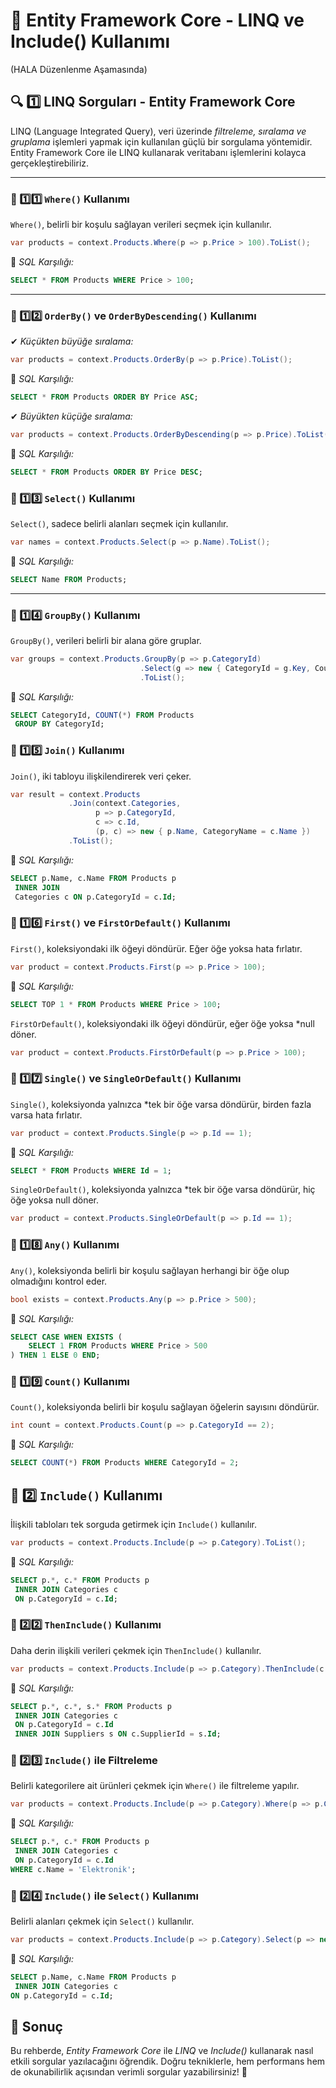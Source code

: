 # 🎯 Entity Framework Core - LINQ ve Include() Kullanımı

(HALA Düzenlenme Aşamasında)

## 🔍 1️⃣ LINQ Sorguları - Entity Framework Core
LINQ (Language Integrated Query), veri üzerinde *filtreleme, sıralama ve gruplama* işlemleri yapmak için kullanılan güçlü bir sorgulama yöntemidir. Entity Framework Core ile LINQ kullanarak veritabanı işlemlerini kolayca gerçekleştirebiliriz.

---

### 📌 1️⃣1️⃣ `Where()` Kullanımı
`Where()`, belirli bir koşulu sağlayan verileri seçmek için kullanılır.

```csharp
var products = context.Products.Where(p => p.Price > 100).ToList();
```

🔹 *SQL Karşılığı:*
```sql
SELECT * FROM Products WHERE Price > 100;
```

---

### 📌 1️⃣2️⃣ `OrderBy()` ve `OrderByDescending()` Kullanımı

✔ *Küçükten büyüğe sıralama:*

```csharp
var products = context.Products.OrderBy(p => p.Price).ToList();
```

🔹 *SQL Karşılığı:*

```sql
SELECT * FROM Products ORDER BY Price ASC;
```

✔ *Büyükten küçüğe sıralama:*

```csharp
var products = context.Products.OrderByDescending(p => p.Price).ToList();
```

🔹 *SQL Karşılığı:*

```sql
SELECT * FROM Products ORDER BY Price DESC;
```

### 📌 1️⃣3️⃣ `Select()` Kullanımı

`Select()`, sadece belirli alanları seçmek için kullanılır.

```csharp
var names = context.Products.Select(p => p.Name).ToList();
```

🔹 *SQL Karşılığı:*

```sql
SELECT Name FROM Products;

```
---

### 📌 1️⃣4️⃣ `GroupBy()` Kullanımı

`GroupBy()`, verileri belirli bir alana göre gruplar.

```csharp
var groups = context.Products.GroupBy(p => p.CategoryId)
                             .Select(g => new { CategoryId = g.Key, Count = g.Count() })
                             .ToList();
```

🔹 *SQL Karşılığı:*

```sql
SELECT CategoryId, COUNT(*) FROM Products
 GROUP BY CategoryId;
```
### 📌 1️⃣5️⃣ `Join()` Kullanımı

`Join()`, iki tabloyu ilişkilendirerek veri çeker.

```csharp
var result = context.Products
             .Join(context.Categories,
                   p => p.CategoryId,
                   c => c.Id,
                   (p, c) => new { p.Name, CategoryName = c.Name })
             .ToList();
```

🔹 *SQL Karşılığı:*

```sql
SELECT p.Name, c.Name FROM Products p
 INNER JOIN
 Categories c ON p.CategoryId = c.Id;
```

### 📌 1️⃣6️⃣ `First()` ve `FirstOrDefault()` Kullanımı

`First()`, koleksiyondaki ilk öğeyi döndürür. Eğer öğe yoksa hata fırlatır.

```csharp
var product = context.Products.First(p => p.Price > 100);
```

🔹 *SQL Karşılığı:*

```sql
SELECT TOP 1 * FROM Products WHERE Price > 100;
```

`FirstOrDefault()`, koleksiyondaki ilk öğeyi döndürür, eğer öğe yoksa *null döner.

```csharp
var product = context.Products.FirstOrDefault(p => p.Price > 100);
```

### 📌 1️⃣7️⃣ `Single()` ve `SingleOrDefault()` Kullanımı

`Single()`, koleksiyonda yalnızca *tek bir öğe varsa döndürür, birden fazla varsa hata fırlatır.

```csharp
var product = context.Products.Single(p => p.Id == 1);
```

🔹 *SQL Karşılığı:*

```sql
SELECT * FROM Products WHERE Id = 1;
```

`SingleOrDefault()`, koleksiyonda yalnızca *tek bir öğe varsa döndürür, hiç öğe yoksa null döner.

```csharp
var product = context.Products.SingleOrDefault(p => p.Id == 1);
```

### 📌 1️⃣8️⃣ `Any()` Kullanımı

`Any()`, koleksiyonda belirli bir koşulu sağlayan herhangi bir öğe olup olmadığını kontrol eder.

```csharp
bool exists = context.Products.Any(p => p.Price > 500);
```

🔹 *SQL Karşılığı:*

```sql
SELECT CASE WHEN EXISTS (
    SELECT 1 FROM Products WHERE Price > 500
) THEN 1 ELSE 0 END;
```

### 📌 1️⃣9️⃣ `Count()` Kullanımı

`Count()`, koleksiyonda belirli bir koşulu sağlayan öğelerin sayısını döndürür.

```csharp
int count = context.Products.Count(p => p.CategoryId == 2);
```

🔹 *SQL Karşılığı:*

```sql
SELECT COUNT(*) FROM Products WHERE CategoryId = 2;
```

## 🔗 2️⃣ `Include()` Kullanımı

İlişkili tabloları tek sorguda getirmek için `Include()` kullanılır.

```csharp
var products = context.Products.Include(p => p.Category).ToList();
```

🔹 *SQL Karşılığı:*

```sql
SELECT p.*, c.* FROM Products p
 INNER JOIN Categories c
 ON p.CategoryId = c.Id;
```

### 📌 2️⃣2️⃣ `ThenInclude()` Kullanımı

Daha derin ilişkili verileri çekmek için `ThenInclude()` kullanılır.

```csharp
var products = context.Products.Include(p => p.Category).ThenInclude(c => c.Supplier).ToList();
```

🔹 *SQL Karşılığı:*

```sql
SELECT p.*, c.*, s.* FROM Products p
 INNER JOIN Categories c
 ON p.CategoryId = c.Id
 INNER JOIN Suppliers s ON c.SupplierId = s.Id;
```

### 📌 2️⃣3️⃣ `Include()` ile Filtreleme

Belirli kategorilere ait ürünleri çekmek için `Where()` ile filtreleme yapılır.

```csharp
var products = context.Products.Include(p => p.Category).Where(p => p.Category.Name == "Elektronik").ToList();
```

🔹 *SQL Karşılığı:*

```sql
SELECT p.*, c.* FROM Products p
 INNER JOIN Categories c
 ON p.CategoryId = c.Id 
WHERE c.Name = 'Elektronik';
```

### 📌 2️⃣4️⃣ `Include()` ile `Select()` Kullanımı
Belirli alanları çekmek için `Select()` kullanılır.

```csharp
var products = context.Products.Include(p => p.Category).Select(p => new { p.Name, Category = p.Category.Name }).ToList();
```

🔹 *SQL Karşılığı:*

```sql
SELECT p.Name, c.Name FROM Products p
 INNER JOIN Categories c 
ON p.CategoryId = c.Id;
```

## 🚀 Sonuç
Bu rehberde, *Entity Framework Core* ile *LINQ* ve *Include()* kullanarak nasıl etkili sorgular yazılacağını öğrendik. Doğru tekniklerle, hem performans hem de okunabilirlik açısından verimli sorgular yazabilirsiniz! 🎯
